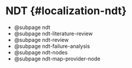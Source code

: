 NDT {#localization-ndt}
======

- @subpage ndt
- @subpage ndt-literature-review
- @subpage ndt-review
- @subpage ndt-failure-analysis
- @subpage ndt-nodes
- @subpage ndt-map-provider-node
